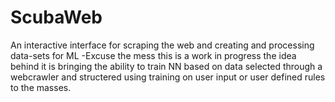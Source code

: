 # ScubaWeb
An interactive interface for scraping the web and creating and processing data-sets for ML
-Excuse the mess this is a work in progress the idea behind it is bringing the ability to train NN based on data selected
through a webcrawler and structered using training on user input or user defined rules to the masses. 
